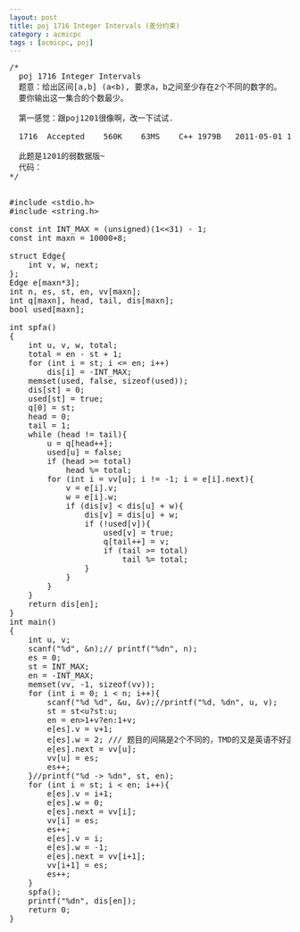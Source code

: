 ```yaml
---
layout: post
title: poj 1716 Integer Intervals (差分约束)
category : acmicpc
tags : [acmicpc, poj]
---
```


<pre>/*    
  poj 1716 Integer Intervals    
  题意：给出区间[a,b] (a&lt;b), 要求a，b之间至少存在2个不同的数字的。    
  要你输出这一集合的个数最少。    
      
  第一感觉：跟poj1201很像啊，改一下试试.    
    
  1716	Accepted	560K	63MS	C++	1979B	2011-05-01 12:11:13    
      
  此题是1201的弱数据版~    
  代码：    
*/</pre>    
<!--more-->    
<pre>    
#include &lt;stdio.h&gt;    
#include &lt;string.h&gt;    
    
const int INT_MAX = (unsigned)(1&lt;&lt;31) - 1;    
const int maxn = 10000+8;    
    
struct Edge{    
    int v, w, next;    
};    
Edge e[maxn*3];    
int n, es, st, en, vv[maxn];    
int q[maxn], head, tail, dis[maxn];    
bool used[maxn];    
    
int spfa()    
{    
    int u, v, w, total;    
    total = en - st + 1;    
    for (int i = st; i &lt;= en; i++)    
        dis[i] = -INT_MAX;    
    memset(used, false, sizeof(used));    
    dis[st] = 0;    
    used[st] = true;    
    q[0] = st;    
    head = 0;    
    tail = 1;    
    while (head != tail){    
        u = q[head++];    
        used[u] = false;    
        if (head &gt;= total)    
            head %= total;    
        for (int i = vv[u]; i != -1; i = e[i].next){    
            v = e[i].v;    
            w = e[i].w;    
            if (dis[v] &lt; dis[u] + w){    
                dis[v] = dis[u] + w;    
                if (!used[v]){    
                    used[v] = true;    
                    q[tail++] = v;    
                    if (tail &gt;= total)    
                        tail %= total;    
                }    
            }    
        }    
    }    
    return dis[en];    
}    
int main()    
{    
    int u, v;    
    scanf("%d", &amp;n);// printf("%dn", n);    
    es = 0;    
    st = INT_MAX;    
    en = -INT_MAX;    
    memset(vv, -1, sizeof(vv));    
    for (int i = 0; i &lt; n; i++){    
        scanf("%d %d", &amp;u, &amp;v);//printf("%d, %dn", u, v);    
        st = st&lt;u?st:u;    
        en = en&gt;1+v?en:1+v;    
        e[es].v = v+1;    
        e[es].w = 2; /// 题目的间隔是2个不同的，TMD的又是英语不好造成的    
        e[es].next = vv[u];    
        vv[u] = es;    
        es++;    
    }//printf("%d -&gt; %dn", st, en);    
    for (int i = st; i &lt; en; i++){    
        e[es].v = i+1;    
        e[es].w = 0;    
        e[es].next = vv[i];    
        vv[i] = es;    
        es++;    
        e[es].v = i;    
        e[es].w = -1;    
        e[es].next = vv[i+1];    
        vv[i+1] = es;    
        es++;    
    }    
    spfa();    
    printf("%dn", dis[en]);    
    return 0;    
}</pre>